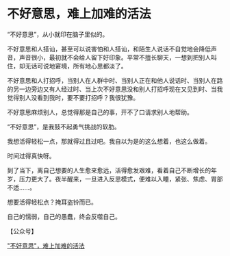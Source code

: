 # 不好意思，难上加难的活法

“不好意思”，从小就印在脑子里似的。

不好意思和人搭讪，甚至可以说害怕和人搭讪，和陌生人说话不自觉地会降低声音，声音很小，最初就不会给人留下好印象。平常不擅长聊天，一想到把别人叫住，却无话可说地窘境，所有地心思都淡了。

不好意思和人打招呼，当别人在人群中时、当别人正在和他人说话时、当别人在路的另一边旁边又有人经过时、当上次不好意思没和别人打招呼现在又见到时、当我觉得别人没看到我时，要不要打招呼？我很犹豫。

不好意思麻烦别人，总觉得那是自己的事，开不了口请求别人地帮助。

“不好意思”，是我鼓不起勇气挑战的软肋。

我想活得轻松一点，那就得过且过吧。我自以为是的这么想着，也这么做着。

时间过得真快呀。

到了当下，离自己想要的人生愈来愈远，活得愈发艰难，看着自己不断增长的年岁，压力更大了。夜半醒来，一旦进入反思模式，便难以入睡，紧张、焦虑、胃部不适……。

想要活得轻松点？掩耳盗铃而已。

自己的懦弱，自己的愚蠢，终会反噬自己。


【公众号】

["不好意思"，难上加难的活法](https://mp.weixin.qq.com/s/NgvX4BrANiTb427v-LHmmg)